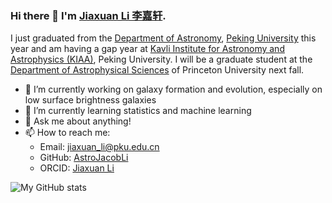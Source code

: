 ### Hi there 👋  I'm [Jiaxuan Li 李嘉轩](https://astrojacobli.github.io/).

I just graduated from the [Department of Astronomy](http://astro.pku.edu.cn/), [Peking University](https://www.pku.edu.cn/) this year and am having a gap year at [Kavli Institute for Astronomy and Astrophysics (KIAA)](http://kiaa.pku.edu.cn/), Peking University. I will be a graduate student at the [Department of Astrophysical Sciences](https://web.astro.princeton.edu/) of Princeton University next fall.

- 🔭   I’m currently working on galaxy formation and evolution, especially on low surface brightness galaxies
- 🌱   I’m currently learning statistics and machine learning
- 💬   Ask me about anything!
- 📫   How to reach me: 
  * Email: jiaxuan_li@pku.edu.cn
  * GitHub: [AstroJacobLi](https://github.com/AstroJacobLi)
  * ORCID: [Jiaxuan Li](https://orcid.org/0000-0001-9592-4190)

![My GitHub stats](https://github-readme-stats.vercel.app/api?username=AstroJacobLi&show_icons=true)
